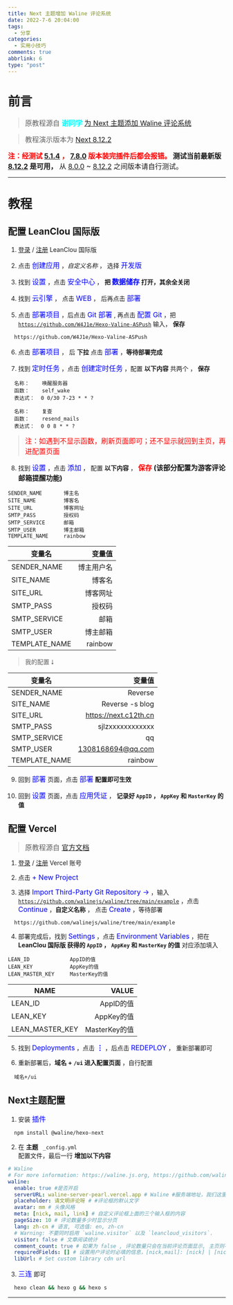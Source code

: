 ```yaml
---
title: Next 主题增加 Waline 评论系统
date: 2022-7-6 20:04:00
tags:
  - 分享
categories: 
  - 实用小技巧
comments: true
abbrlink: 6
type: "post"
---
```


# 前言

> <font size="3">原教程源自 **<font size="3" color="cyan">谢同学</font>** [为 Next 主题添加 Waline 评论系统](https://qianfanguojin.top/2022/01/20/Hexo%E5%8D%9A%E5%AE%A2%E8%BF%9B%E9%98%B6%EF%BC%9A%E4%B8%BA-Next-%E4%B8%BB%E9%A2%98%E6%B7%BB%E5%8A%A0-Waline-%E8%AF%84%E8%AE%BA%E7%B3%BB%E7%BB%9F/)</font>

> <font size="3"> 教程演示版本为 [Next 8.12.2](https://github.com/next-theme/hexo-theme-next/releases)</font>

<!-- more -->

**<font size="3" color="red">注：经测试 [5.1.4](https://github.com/iissnan/hexo-theme-next/releases) ， [7.8.0](https://github.com/theme-next/hexo-theme-next/releases) 版本装完插件后都会报错。</font>** <font size="3">**测试当前最新版 [8.12.2](https://github.com/next-theme/hexo-theme-next/releases) 是可用，** 从 [8.0.0](https://github.com/next-theme/hexo-theme-next/releases?page=3) ~ [8.12.2](https://github.com/next-theme/hexo-theme-next/releases) 之间版本请自行测试。</font>

---

# 教程

## 配置 LeanClou 国际版
1. [登录](https://console.leancloud.app/login) / [注册](https://console.leancloud.app/register) LeanClou 国际版

2. 点击 <font size="3" color="blue">创建应用</font> ，*自定义名称* ， 选择 <font size="3" color="blue">开发版</font>

3. 找到 <font size="3" color="blue">设置</font> ，点击 <font size="3" color="blue">安全中心</font> ， **把 <font size="3" color="blue">数据储存</font> 打开，其余全关闭**

4. 找到 <font size="3" color="blue">云引擎</font> ， 点击 <font size="3" color="blue">WEB</font> ， 后再点击 <font size="3" color="blue">部署</font>

5. 点击 <font size="3" color="blue">部署项目</font> ，后点击 <font size="3" color="blue">Git 部署</font> , 再点击 <font size="3" color="blue">配置 Git</font> ，把 <code>https://github.com/W4J1e/Hexo-Valine-ASPush</code>  输入， **保存**
```
  https://github.com/W4J1e/Hexo-Valine-ASPush
```

6. 点击 <font size="3" color="blue">部署项目</font> ， 后 **下拉** 点击 <font size="3" color="blue">部署</font> ，**等待部署完成**

7. 找到 <font size="3" color="blue">定时任务</font> ，点击 <font size="3" color="blue">创建定时任务</font> ，配置 **以下内容** 共两个 ， **保存** 
```
  名称：    唤醒服务器
  函数：    self_wake
  表达式：  0 0/30 7-23 * * ? 
```
```
  名称：    复查
  函数：    resend_mails
  表达式：  0 0 8 * * ?
```
> <font size="3" color="red">注：如遇到不显示函数，刷新页面即可；还不显示就回到主页，再进配置页面</font>

8. 找到 <font size="3" color="blue">设置</font> ，点击 <font size="3" color="blue">添加</font> ， 配置 **以下内容** ， **<font size="3" color="red">保存</font>** **<font size="3">(该部分配置为游客评论邮箱提醒功能)</font>**
```
SENDER_NAME       博主名
SITE_NAME         博客名
SITE_URL          博客网址
SMTP_PASS         授权码
SMTP_SERVICE      邮箱
SMTP_USER         博主邮箱
TEMPLATE_NAME     rainbow
```

变量名|变量值
--|--:
SENDER_NAME|博主用户名
SITE_NAME|博客名
SITE_URL|博客网址
SMTP_PASS|授权码
SMTP_SERVICE|邮箱
SMTP_USER|博主邮箱
TEMPLATE_NAME|rainbow

> 我的配置 ⭣

变量名|变量值
--|--:
SENDER_NAME|Reverse
SITE_NAME|Reverse -s blog
SITE_URL|https://next.c12th.cn
SMTP_PASS|sjlzxxxxxxxxxxxx
SMTP_SERVICE|qq
SMTP_USER|1308168694@qq.com
TEMPLATE_NAME|rainbow

9. 回到 <font size="3" color="blue">部署</font> 页面，点击 <font size="3" color="blue">部署</font> **配置即可生效**

10. 回到 <font size="3" color="blue">设置</font> 页面，点击 <font size="3" color="blue">应用凭证</font> ， **记录好 <code>AppID</code> ， <code>AppKey</code> 和 <code>MasterKey</code> 的值**

## 配置 Vercel
> <font size="3">原教程源自 [官方文档](https://waline.js.org/guide/get-started.html#vercel-%E9%83%A8%E7%BD%B2-%E6%9C%8D%E5%8A%A1%E7%AB%AF)</font>

1. [登录](https://vercel.com/login) / [注册](https://vercel.com/signup) Vercel 账号

2. 点击 <font size="3" color="blue">+ New Project</font> 

3. 选择 <font size="3" color="blue">Import Third-Party Git Repository →</font> ，输入 <code>https://github.com/walinejs/waline/tree/main/example</code> ，点击 <font size="3" color="blue">Continue</font> ，**自定义名称** ， 点击 <font size="3" color="blue">Create</font> ，等待部署
```
  https://github.com/walinejs/waline/tree/main/example
```

4. 部署完成后，找到 <font size="3" color="blue">Settings</font> ，点击 <font size="3" color="blue">Environment Variables</font> ，把在 **LeanClou 国际版 获得的 <code>AppID</code> ， <code>AppKey</code> 和 <code>MasterKey</code> 的值** 对应添加填入
```
LEAN_ID             AppID的值
LEAN_KEY            AppKey的值
LEAN_MASTER_KEY     MasterKey的值
```

NAME|VALUE
--|--:
LEAN_ID|AppID的值
LEAN_KEY|AppKey的值
LEAN_MASTER_KEY|MasterKey的值

5. 找到 <font size="3" color="blue">Deployments</font> ，点击 **<font size="3" color="blue">⋮</font>** ，后点击 <font size="3" color="blue">REDEPLOY</font> ， 重新部署即可

6. 重新部署后，**域名 + <code>/ui</code> 进入配置页面** ，自行配置
```
  域名+/ui
```

## Next主题配置

1. 安装 <font size="3" color="blue">插件</font>
```bash
  npm install @waline/hexo-next
```

2.  在 **主题** <code> _config.yml </code>配置文件，最后一行 **增加以下内容**
```yml
# Waline
# For more information: https://waline.js.org, https://github.com/walinejs/waline
waline:
  enable: true #是否开启
  serverURL: waline-server-pearl.vercel.app # Waline #服务端地址，我们这里就是上面部署的 Vercel 地址
  placeholder: 请文明评论呀 # #评论框的默认文字
  avatar: mm # 头像风格
  meta: [nick, mail, link] # 自定义评论框上面的三个输入框的内容
  pageSize: 10 # 评论数量多少时显示分页
  lang: zh-cn # 语言, 可选值: en, zh-cn
  # Warning: 不要同时启用 `waline.visitor` 以及 `leancloud_visitors`.
  visitor: false # 文章阅读统计
  comment_count: true # 如果为 false , 评论数量只会在当前评论页面显示, 主页则不显示
  requiredFields: [] # 设置用户评论时必填的信息，[nick,mail]: [nick] | [nick, mail]
  libUrl: # Set custom library cdn url

```

3. <font size="3" color="blue">三连</font> 即可
```bash
  hexo clean && hexo g && hexo s
```

---